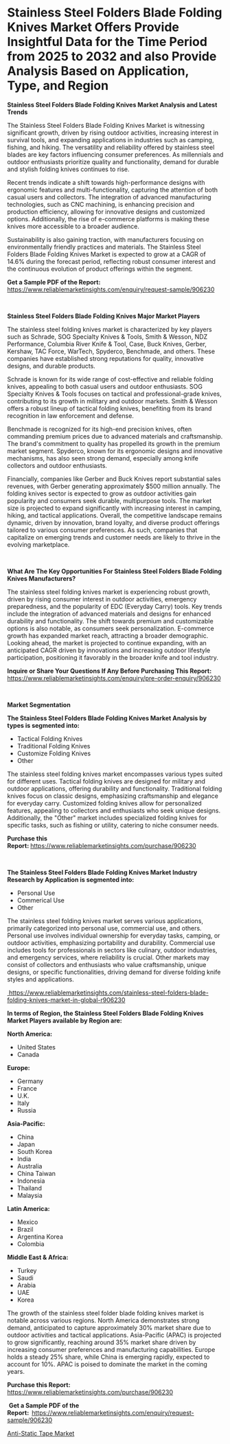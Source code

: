<p><h1>Stainless Steel Folders Blade Folding Knives Market Offers Provide Insightful Data for the Time Period from 2025 to 2032 and also Provide Analysis Based on Application, Type, and Region</h1></p><p><strong>Stainless Steel Folders Blade Folding Knives Market Analysis and Latest Trends</strong></p>
<p><p>The Stainless Steel Folders Blade Folding Knives Market is witnessing significant growth, driven by rising outdoor activities, increasing interest in survival tools, and expanding applications in industries such as camping, fishing, and hiking. The versatility and reliability offered by stainless steel blades are key factors influencing consumer preferences. As millennials and outdoor enthusiasts prioritize quality and functionality, demand for durable and stylish folding knives continues to rise. </p><p>Recent trends indicate a shift towards high-performance designs with ergonomic features and multi-functionality, capturing the attention of both casual users and collectors. The integration of advanced manufacturing technologies, such as CNC machining, is enhancing precision and production efficiency, allowing for innovative designs and customized options. Additionally, the rise of e-commerce platforms is making these knives more accessible to a broader audience. </p><p>Sustainability is also gaining traction, with manufacturers focusing on environmentally friendly practices and materials. The Stainless Steel Folders Blade Folding Knives Market is expected to grow at a CAGR of 14.6% during the forecast period, reflecting robust consumer interest and the continuous evolution of product offerings within the segment.</p></p>
<p><strong>Get a Sample PDF of the Report:&nbsp;</strong> <a href="https://www.reliablemarketinsights.com/enquiry/request-sample/906230?utm_campaign=2280&utm_medium=2&utm_source=Github&utm_content=ia&utm_term=21032025&utm_id=stainless-steel-folders-blade-folding-knives">https://www.reliablemarketinsights.com/enquiry/request-sample/906230</a></p>
<p>&nbsp;</p>
<p><strong>Stainless Steel Folders Blade Folding Knives Major Market Players</strong></p>
<p><p>The stainless steel folding knives market is characterized by key players such as Schrade, SOG Specialty Knives & Tools, Smith & Wesson, NDZ Performance, Columbia River Knife & Tool, Case, Buck Knives, Gerber, Kershaw, TAC Force, WarTech, Spyderco, Benchmade, and others. These companies have established strong reputations for quality, innovative designs, and durable products.</p><p>Schrade is known for its wide range of cost-effective and reliable folding knives, appealing to both casual users and outdoor enthusiasts. SOG Specialty Knives & Tools focuses on tactical and professional-grade knives, contributing to its growth in military and outdoor markets. Smith & Wesson offers a robust lineup of tactical folding knives, benefiting from its brand recognition in law enforcement and defense.</p><p>Benchmade is recognized for its high-end precision knives, often commanding premium prices due to advanced materials and craftsmanship. The brand's commitment to quality has propelled its growth in the premium market segment. Spyderco, known for its ergonomic designs and innovative mechanisms, has also seen strong demand, especially among knife collectors and outdoor enthusiasts.</p><p>Financially, companies like Gerber and Buck Knives report substantial sales revenues, with Gerber generating approximately $500 million annually. The folding knives sector is expected to grow as outdoor activities gain popularity and consumers seek durable, multipurpose tools. The market size is projected to expand significantly with increasing interest in camping, hiking, and tactical applications. Overall, the competitive landscape remains dynamic, driven by innovation, brand loyalty, and diverse product offerings tailored to various consumer preferences. As such, companies that capitalize on emerging trends and customer needs are likely to thrive in the evolving marketplace.</p></p>
<p>&nbsp;</p>
<p><strong>What Are The Key Opportunities For Stainless Steel Folders Blade Folding Knives Manufacturers?</strong></p>
<p><p>The stainless steel folding knives market is experiencing robust growth, driven by rising consumer interest in outdoor activities, emergency preparedness, and the popularity of EDC (Everyday Carry) tools. Key trends include the integration of advanced materials and designs for enhanced durability and functionality. The shift towards premium and customizable options is also notable, as consumers seek personalization. E-commerce growth has expanded market reach, attracting a broader demographic. Looking ahead, the market is projected to continue expanding, with an anticipated CAGR driven by innovations and increasing outdoor lifestyle participation, positioning it favorably in the broader knife and tool industry.</p></p>
<p><strong>Inquire or Share Your Questions If Any Before Purchasing This Report:</strong> <a href="https://www.reliablemarketinsights.com/enquiry/pre-order-enquiry/906230?utm_campaign=2280&utm_medium=2&utm_source=Github&utm_content=ia&utm_term=21032025&utm_id=stainless-steel-folders-blade-folding-knives">https://www.reliablemarketinsights.com/enquiry/pre-order-enquiry/906230</a></p>
<p>&nbsp;</p>
<p><strong>Market Segmentation</strong></p>
<p><strong>The Stainless Steel Folders Blade Folding Knives Market Analysis by types is segmented into:</strong></p>
<p><ul><li>Tactical Folding Knives</li><li>Traditional Folding Knives</li><li>Customize Folding Knives</li><li>Other</li></ul></p>
<p><p>The stainless steel folding knives market encompasses various types suited for different uses. Tactical folding knives are designed for military and outdoor applications, offering durability and functionality. Traditional folding knives focus on classic designs, emphasizing craftsmanship and elegance for everyday carry. Customized folding knives allow for personalized features, appealing to collectors and enthusiasts who seek unique designs. Additionally, the "Other" market includes specialized folding knives for specific tasks, such as fishing or utility, catering to niche consumer needs.</p></p>
<p><strong>Purchase this Report:&nbsp;</strong><a href="https://www.reliablemarketinsights.com/purchase/906230?utm_campaign=2280&utm_medium=2&utm_source=Github&utm_content=ia&utm_term=21032025&utm_id=stainless-steel-folders-blade-folding-knives">https://www.reliablemarketinsights.com/purchase/906230</a></p>
<p>&nbsp;</p>
<p><strong>The Stainless Steel Folders Blade Folding Knives Market Industry Research by Application is segmented into:</strong></p>
<p><ul><li>Personal Use</li><li>Commerical Use</li><li>Other</li></ul></p>
<p><p>The stainless steel folding knives market serves various applications, primarily categorized into personal use, commercial use, and others. Personal use involves individual ownership for everyday tasks, camping, or outdoor activities, emphasizing portability and durability. Commercial use includes tools for professionals in sectors like culinary, outdoor industries, and emergency services, where reliability is crucial. Other markets may consist of collectors and enthusiasts who value craftsmanship, unique designs, or specific functionalities, driving demand for diverse folding knife styles and applications.</p></p>
<p><a href="https://www.reliablemarketinsights.com/stainless-steel-folders-blade-folding-knives-market-in-global-r906230?utm_campaign=2280&utm_medium=2&utm_source=Github&utm_content=ia&utm_term=21032025&utm_id=stainless-steel-folders-blade-folding-knives">&nbsp;https://www.reliablemarketinsights.com/stainless-steel-folders-blade-folding-knives-market-in-global-r906230</a></p>
<p><strong>In terms of Region, the Stainless Steel Folders Blade Folding Knives Market Players available by Region are:</strong></p>
<p>
    <p> <strong> North America: </strong>
        <ul>
            <li>United States</li>
            <li>Canada</li>
        </ul>
        </p> 
    <p> <strong> Europe: </strong>
        <ul>
            <li>Germany</li>
            <li>France</li>
            <li>U.K.</li>
            <li>Italy</li>
            <li>Russia</li>
        </ul>
        </p> 
    <p> <strong> Asia-Pacific: </strong>
        <ul>
            <li>China</li>
            <li>Japan</li>
            <li>South Korea</li>
            <li>India</li>
            <li>Australia</li>
            <li>China Taiwan</li>
            <li>Indonesia</li>
            <li>Thailand</li>
            <li>Malaysia</li>
        </ul>
        </p> 
    <p> <strong> Latin America: </strong>
        <ul>
            <li>Mexico</li>
            <li>Brazil</li>
            <li>Argentina Korea</li>
            <li>Colombia</li>
        </ul>
        </p> 
    <p> <strong> Middle East & Africa: </strong>
        <ul>
            <li>Turkey</li>
            <li>Saudi</li>
            <li>Arabia</li>
            <li>UAE</li>
            <li>Korea</li>
        </ul>
    </p>
    </p>
<p><p>The growth of the stainless steel folder blade folding knives market is notable across various regions. North America demonstrates strong demand, anticipated to capture approximately 30% market share due to outdoor activities and tactical applications. Asia-Pacific (APAC) is projected to grow significantly, reaching around 35% market share driven by increasing consumer preferences and manufacturing capabilities. Europe holds a steady 25% share, while China is emerging rapidly, expected to account for 10%. APAC is poised to dominate the market in the coming years.</p></p>
<p><strong>Purchase this Report: </strong><a href="https://www.reliablemarketinsights.com/purchase/906230?utm_campaign=2280&utm_medium=2&utm_source=Github&utm_content=ia&utm_term=21032025&utm_id=stainless-steel-folders-blade-folding-knives">https://www.reliablemarketinsights.com/purchase/906230</a></p>
<p>&nbsp;<strong>Get a Sample PDF of the Report:&nbsp;&nbsp;</strong><a href="https://www.reliablemarketinsights.com/enquiry/request-sample/906230?utm_campaign=2280&utm_medium=2&utm_source=Github&utm_content=ia&utm_term=21032025&utm_id=stainless-steel-folders-blade-folding-knives">https://www.reliablemarketinsights.com/enquiry/request-sample/906230</a></p>
<p><strong></strong></p>
<p><p><a href="https://github.com/NargisHussain75/Market-Research-Report-List-1/blob/main/anti-static-tape-market.md?utm_campaign=2280&utm_medium=2&utm_source=Github&utm_content=ia&utm_term=21032025&utm_id=stainless-steel-folders-blade-folding-knives">Anti-Static Tape Market</a></p></p>